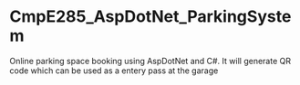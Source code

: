 CmpE285_AspDotNet_ParkingSystem
===============================

Online parking space booking using AspDotNet and C#. It will generate QR code which can be used as a entery pass at the garage
